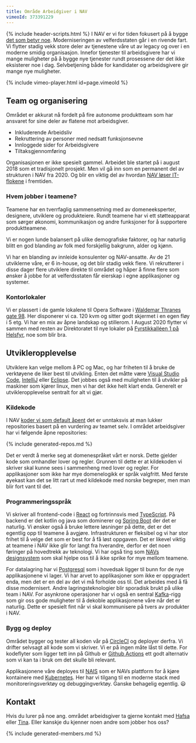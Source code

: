 ```yaml
---
title: Område Arbeidgiver i NAV
vimeoId: 373391229
---
```

{% include header-scripts.html %}
I NAV er vi for tiden fokusert på å bygge [det som betyr noe]. Moderniseringen av velferdsstaten går
i en rivende fart. Vi flytter stadig vekk store deler av tjenestene våre ut av legacy og 
over i en moderne smidig organisasjon. Innefor tjenester til arbeidsgivere har vi mange muligheter på
å bygge nye tjenester rundt prosessene der det ikke eksisterer noe i dag. Selvbetjening både for 
kandidater og arbeidsgivere gir mange nye muligheter.

{% include vimeo-player.html id=page.vimeoId %}

## Team og organisering
Området er akkurat nå fordelt på fire autonome produktteam som har ansvaret for sine deler av flatene
mot arbeidsgiver.

* Inkluderende Arbeidsliv
* Rekruttering av personer med nedsatt funksjonsevne
* Innloggede sider for Arbeidsgivere
* Tiltaksgjennomføring

Organisasjonen er ikke spesielt gammel. Arbeidet ble startet på i august 2018 som et tradisjonelt prosjekt.
Men vil gå inn som en permanent del av strukturen i NAV fra 2020. Og blir en viktig del av hvordan 
[NAV løser IT-flokene] i fremtiden.

### Hvem jobber i teamene?
Teamene har en tverrfaglig sammensetning med av domeneeksperter, designere, utviklere og produkteiere.
Rundt teamene har vi ett støtteapparat som sørger økonomi, kommunikasjon og andre funksjoner for å 
supportere produktteamene.

<div id="chart-roller"></div>

Vi er nogen lunde balansert på ulike demografiske faktorer, og har naturlig blitt en god blanding av
folk med forskjellig bakgrunn, alder og kjønn.

<div id="chart-kjonn2"></div>

Vi har en blanding av innleide konsulenter og NAV-ansatte. Av de 21 utviklerne våre, er 6 in-house, og det 
blir stadig vekk flere. Vi rekrutterer i disse dager flere utviklere direkte til området og håper å finne 
flere som ønsker å jobbe for at velferdsstaten får eierskap i egne applikasjoner og systemer.

### Kontorlokaler
Vi er plassert i de gamle lokalene til Opera Software i [Waldemar Thranes gate 98].
Her disponerer vi ca. 120 kvm og sitter godt skjermet i en egen fløy i 5 etg. Vi har en mix
av åpne landskap og stillerom. I August 2020 flytter vi sammen med resten av Direktoratet 
til nye lokaler på [Fyrstikkalléen 1 på Helsfyr], noe som blir bra.

## Utvikleropplevelse
Utviklere kan velge mellom å PC og Mac, og har friheten til å bruke de verktøyene de liker best til 
utvikling. Enten det måtte være [Visual Studio Code], [IntelliJ] eller [Eclipse]. Det jobbes også med 
muligheten til å utvikler på maskiner som kjører linux, men vi har det ikke helt klart enda. Generelt
er utvikleropplevelse sentralt for alt vi gjør.

### Kildekode
I NAV [koder vi som default åpent] det er unntaksvis at man lukker repositories basert på en vurdering
av teamet selv. I området arbeidsgiver har vi følgende åpne repositories:

{% include generated-repos.md %}

Det er verdt å merke seg at domenespråket vårt er norsk. Dette gjelder kode som omhandler lover og regler.
Grunnen til dette er at kildekoden vi skriver skal kunne sees i sammenheng med lover og regler. For 
applikasjoner som ikke har mye domenelogikk er språk valgfritt. Med første øyekast kan det se litt rart ut
med kildekode med norske begreper, men man blir fort vant til det.

### Programmeringsspråk
Vi skriver all frontend-code i [React] og fortrinnsvis med [TypeScript]. På backend er det kotlin
og java som dominerer og [Spring Boot] der det er naturlig. Vi ønsker også å bruke lettere løsninger
på dette, det er det egentlig opp til teamene å avgjøre. Infrastrukturen er fleksibel og vi har stor
frihet til å velge det som er best for å få løst oppgaven. Det er likevel viktig at teamene i NAV
ikke glir for langt fra hverandre, derfor er det noen føringer på hovedtrekk av teknologi. Vi har også
ting som [NAVs designsystem] som skal hjelpe oss til å ikke sprike for mye mellom teamene.

For datalagring har vi [Postgresql] som i hovedsak ligger til bunn for de nye applikasjonene vi lager.
Vi har arvet to applikasjoner som ikke er oppgradert enda, men det er en del av det vi må forholde oss
til. Det arbeides med å få disse modernisert. Andre lagringsteknologier blir sporadisk brukt på ulike
team i NAV. For asynkrone operasjoner har vi også en sentral [Kafka]-rigg som gir oss gode muligheter
til å dekoble applikasjonene våre når det er naturlig. Dette er spesielt fint når vi skal kommunisere
på tvers av produkter i NAV.

### Bygg og deploy
Området bygger og tester all koden vår på [CircleCI] og deployer derfra. Vi
drifter selvsagt all kode som vi skriver. Vi er på ingen måte låst til dette. For kodeflyter som
ligger tett inn på Github er [Github Actions] ett godt alternativ som vi kan ta i bruk om det
skulle bli relevant. 

Applikasjonene våre deployes til [NAIS] som er NAVs plattform for å kjøre kontainere med 
[Kubernetes]. Her har vi tilgang til en moderne stack med monitoreringsverktøy og debuggingverktøy.
Ganske behagelig egentlig. 😃

## Kontakt
Hvis du lurer på noe ang. området arbeidsgiver ta gjerne kontakt med [Hafsa] eller [Tina]. Eller 
kanskje du kjenner noen andre som jobber hos oss?

{% include generated-members.md %}

[CircleCI]: https://circleci.com/
[det som betyr noe]: https://www.detsombetyrnoe.no
[Eclipse]: https://www.eclipse.org/
[Fyrstikkalléen 1 på Helsfyr]: https://goo.gl/maps/syFqtFSf4RfYFZpn7
[Github Actions]: https://github.com/features/actions
[Hafsa]: mailto:hafsa.elkam@nav.no
[IntelliJ]: https://www.jetbrains.com/idea/
[Kafka]: https://kafka.apache.org/
[koder vi som default åpent]: https://github.com/navikt/offentlig/blob/master/OpenSource.md
[Kubernetes]: https://kubernetes.io/
[NAIS]: https://nais.io/
[NAV løser IT-flokene]: https://memu.no/video/slik-loser-nav-it-floken/
[NAVs designsystem]: https://design.nav.no/
[Postgresql]: https://www.postgresql.org
[React]: https://reactjs.org/
[Spring Boot]: https://spring.io/projects/spring-boot
[Tina]: mailto:tina.krekke@nav.no
[TypeScript]: https://www.typescriptlang.org/
[Visual Studio Code]: https://code.visualstudio.com/
[Waldemar Thranes gate 98]: https://goo.gl/maps/fipkD2fDP4yV53vX7
